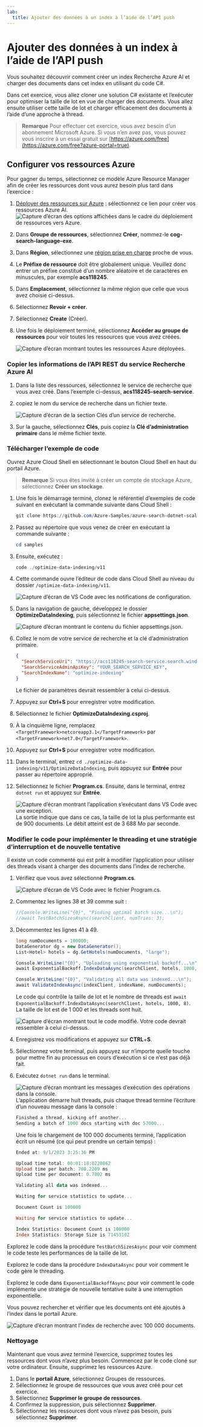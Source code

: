 ```yaml
---
lab:
  title: Ajouter des données à un index à l’aide de l’API push
---
```


# Ajouter des données à un index à l’aide de l’API push

Vous souhaitez découvrir comment créer un index Recherche Azure AI et charger des documents dans cet index en utilisant du code C#.

Dans cet exercice, vous allez cloner une solution C# existante et l’exécuter pour optimiser la taille de lot en vue de charger des documents. Vous allez ensuite utiliser cette taille de lot et charger efficacement des documents à l’aide d’une approche à thread.

> **Remarque** Pour effectuer cet exercice, vous avez besoin d’un abonnement Microsoft Azure. Si vous n’en avez pas, vous pouvez vous inscrire à un essai gratuit sur [https://azure.com/free](https://azure.com/free?azure-portal=true).

## Configurer vos ressources Azure

Pour gagner du temps, sélectionnez ce modèle Azure Resource Manager afin de créer les ressources dont vous aurez besoin plus tard dans l’exercice :

1. [Déployer des ressources sur Azure](https://portal.azure.com/#create/Microsoft.Template/uri/https%3A%2F%2Fraw.githubusercontent.com%2FMicrosoftLearning%2Fmslearn-knowledge-mining%2Fmain%2FLabfiles%2F07-exercise-add-to-index-use-push-api%20lab-files%2Fazuredeploy.json) : sélectionnez ce lien pour créer vos ressources Azure AI.
    ![Capture d’écran des options affichées dans le cadre du déploiement de ressources vers Azure.](../media/07-media/deploy-azure-resources.png)
1. Dans **Groupe de ressources**, sélectionnez **Créer**, nommez-le **cog-search-language-exe**.
1. Dans **Région**, sélectionnez une [région prise en charge](/azure/ai-services/language-service/custom-text-classification/service-limits#regional-availability) proche de vous.
1. Le **Préfixe de ressource** doit être globalement unique. Veuillez donc entrer un préfixe constitué d’un nombre aléatoire et de caractères en minuscules, par exemple **acs118245**.
1. Dans **Emplacement**, sélectionnez la même région que celle que vous avez choisie ci-dessus.
1. Sélectionnez **Revoir + créer**.
1. Sélectionnez **Create** (Créer).
1. Une fois le déploiement terminé, sélectionnez **Accéder au groupe de ressources** pour voir toutes les ressources que vous avez créées.

    ![Capture d’écran montrant toutes les ressources Azure déployées.](../media/07-media/azure-resources-created.png)

### Copier les informations de l’API REST du service Recherche Azure AI

1. Dans la liste des ressources, sélectionnez le service de recherche que vous avez créé. Dans l’exemple ci-dessus, **acs118245-search-service**.
1. copiez le nom du service de recherche dans un fichier texte.

    ![Capture d’écran de la section Clés d’un service de recherche.](../media/07-media/search-api-keys-exercise-version.png)
1. Sur la gauche, sélectionnez **Clés**, puis copiez la **Clé d’administration primaire** dans le même fichier texte.

### Télécharger l’exemple de code

Ouvrez Azure Cloud Shell en sélectionnant le bouton Cloud Shell en haut du portail Azure.
> **Remarque** Si vous êtes invité à créer un compte de stockage Azure, sélectionnez **Créer un stockage**.

1. Une fois le démarrage terminé, clonez le référentiel d’exemples de code suivant en exécutant la commande suivante dans Cloud Shell :

    ```powershell
    git clone https://github.com/Azure-Samples/azure-search-dotnet-scale.git samples
    ```

1. Passez au répertoire que vous venez de créer en exécutant la commande suivante :

    ```powershell
    cd samples
    ```

1. Ensuite, exécutez :

    ```powershell
    code ./optimize-data-indexing/v11
    ```

1. Cette commande ouvre l’éditeur de code dans Cloud Shell au niveau du dossier `/optimize-data-indexing/v11`.

    ![Capture d’écran de VS Code avec les notifications de configuration.](../media/07-media/setup-visual-studio-code-solution.png)
1. Dans la navigation de gauche, développez le dossier **OptimizeDataIndexing**, puis sélectionnez le fichier **appsettings.json**.

    ![Capture d’écran montrant le contenu du fichier appsettings.json.](../media/07-media/update-app-settings.png)
1. Collez le nom de votre service de recherche et la clé d’administration primaire.

    ```json
    {
      "SearchServiceUri": "https://acs118245-search-service.search.windows.net",
      "SearchServiceAdminApiKey": "YOUR_SEARCH_SERVICE_KEY",
      "SearchIndexName": "optimize-indexing"
    }
    ```

    Le fichier de paramètres devrait ressembler à celui ci-dessus.
1. Appuyez sur **Ctrl+S** pour enregistrer votre modification.
1. Sélectionnez le fichier **OptimizeDataIndexing.csproj**. <!-- Added this and the next two steps in case we can't update the file in the repo that holds these (seems to be separate from the other labs)-->
1. À la cinquième ligne, remplacez `<TargetFramework>netcoreapp3.1</TargetFramework>` par `<TargetFramework>net7.0</TargetFramework>`. <!--- can be removed if no longer needed based on the above-->
1. Appuyez sur **Ctrl+S** pour enregistrer votre modification.<!--- can be removed if no longer needed based on the above-->
1. Dans le terminal, entrez `cd ./optimize-data-indexing/v11/OptimizeDataIndexing`, puis appuyez sur **Entrée** pour passer au répertoire approprié.
1. Sélectionnez le fichier **Program.cs**. Ensuite, dans le terminal, entrez `dotnet run` et appuyez sur **Entrée**.

    ![Capture d’écran montrant l’application s’exécutant dans VS Code avec une exception.](../media/07-media/debug-application.png)
La sortie indique que dans ce cas, la taille de lot la plus performante est de 900 documents. Le débit atteint est de 3 688 Mo par seconde.

### Modifier le code pour implémenter le threading et une stratégie d’interruption et de nouvelle tentative

Il existe un code commenté qui est prêt à modifier l’application pour utiliser des threads visant à charger des documents dans l’index de recherche.

1. Vérifiez que vous avez sélectionné **Program.cs**.

    ![Capture d’écran de VS Code avec le fichier Program.cs.](../media/07-media/edit-program-code.png)
1. Commentez les lignes 38 et 39 comme suit :

    ```csharp
    //Console.WriteLine("{0}", "Finding optimal batch size...\n");
    //await TestBatchSizesAsync(searchClient, numTries: 3);
    ```

1. Décommentez les lignes 41 à 49.

    ```csharp
    long numDocuments = 100000;
    DataGenerator dg = new DataGenerator();
    List<Hotel> hotels = dg.GetHotels(numDocuments, "large");

    Console.WriteLine("{0}", "Uploading using exponential backoff...\n");
    await ExponentialBackoff.IndexDataAsync(searchClient, hotels, 1000, 8);

    Console.WriteLine("{0}", "Validating all data was indexed...\n");
    await ValidateIndexAsync(indexClient, indexName, numDocuments);
    ```

    Le code qui contrôle la taille de lot et le nombre de threads est `await ExponentialBackoff.IndexDataAsync(searchClient, hotels, 1000, 8)`. La taille de lot est de 1 000 et les threads sont huit.

    ![Capture d’écran montrant tout le code modifié.](../media/07-media/thread-code-ready.png)
    Votre code devrait ressembler à celui ci-dessus.

1. Enregistrez vos modifications et appuyez sur **CTRL**+**S**.
1. Sélectionnez votre terminal, puis appuyez sur n’importe quelle touche pour mettre fin au processus en cours d’exécution si ce n’est pas déjà fait.
1. Exécutez `dotnet run` dans le terminal.

    ![Capture d’écran montrant les messages d’exécution des opérations dans la console.](../media/07-media/upload-hundred-thousand-documents.png)
    L’application démarre huit threads, puis chaque thread termine l’écriture d’un nouveau message dans la console :

    ```powershell
    Finished a thread, kicking off another...
    Sending a batch of 1000 docs starting with doc 57000...
    ```

    Une fois le chargement de 100 000 documents terminé, l’application écrit un résumé (ce qui peut prendre un certain temps) :

    ```powershell
    Ended at: 9/1/2023 3:25:36 PM
    
    Upload time total: 00:01:18:0220862
    Upload time per batch: 780.2209 ms
    Upload time per document: 0.7802 ms
    
    Validating all data was indexed...
    
    Waiting for service statistics to update...
    
    Document Count is 100000
    
    Waiting for service statistics to update...
    
    Index Statistics: Document Count is 100000
    Index Statistics: Storage Size is 71453102
    
    ``````

Explorez le code dans la procédure `TestBatchSizesAsync` pour voir comment le code teste les performances de la taille de lot.

Explorez le code dans la procédure `IndexDataAsync` pour voir comment le code gère le threading.

Explorez le code dans `ExponentialBackoffAsync` pour voir comment le code implémente une stratégie de nouvelle tentative suite à une interruption exponentielle.

Vous pouvez rechercher et vérifier que les documents ont été ajoutés à l’index dans le portail Azure.

![Capture d’écran montrant l’index de recherche avec 100 000 documents.](../media/07-media/check-search-service-index.png)

### Nettoyage

Maintenant que vous avez terminé l’exercice, supprimez toutes les ressources dont vous n’avez plus besoin. Commencez par le code cloné sur votre ordinateur. Ensuite, supprimez les ressources Azure.

1. Dans le **portail Azure**, sélectionnez Groupes de ressources.
1. Sélectionnez le groupe de ressources que vous avez créé pour cet exercice.
1. Sélectionnez **Supprimer le groupe de ressources**. 
1. Confirmez la suppression, puis sélectionnez **Supprimer**.
1. Sélectionnez les ressources dont vous n’avez pas besoin, puis sélectionnez **Supprimer**.
